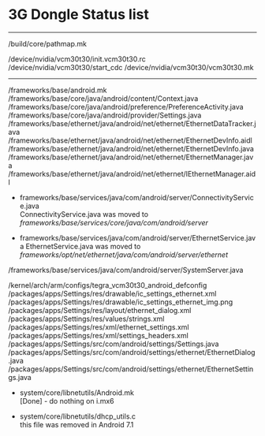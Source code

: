 # 3G Dongle Status list

--------------------------------------

/build/core/pathmap.mk

/device/nvidia/vcm30t30/init.vcm30t30.rc
/device/nvidia/vcm30t30/start_cdc
/device/nvidia/vcm30t30/vcm30t30.mk

--------------------------------------

/frameworks/base/android.mk
/frameworks/base/core/java/android/content/Context.java
/frameworks/base/core/java/android/preference/PreferenceActivity.java
/frameworks/base/core/java/android/provider/Settings.java
/frameworks/base/ethernet/java/android/net/ethernet/EthernetDataTracker.java
/frameworks/base/ethernet/java/android/net/ethernet/EthernetDevInfo.aidl
/frameworks/base/ethernet/java/android/net/ethernet/EthernetDevInfo.java
/frameworks/base/ethernet/java/android/net/ethernet/EthernetManager.java
/frameworks/base/ethernet/java/android/net/ethernet/IEthernetManager.aidl

* frameworks/base/services/java/com/android/server/ConnectivityService.java  
ConnectivityService.java was moved to _frameworks/base/services/core/java/com/android/server_


* frameworks/base/services/java/com/android/server/EthernetService.java
EthernetService.java was moved to _frameworks/opt/net/ethernet/java/com/android/server/ethernet_


/frameworks/base/services/java/com/android/server/SystemServer.java


/kernel/arch/arm/configs/tegra_vcm30t30_android_defconfig
/packages/apps/Settings/res/drawable/ic_settings_ethernet.xml
/packages/apps/Settings/res/drawable/ic_settings_ethernet_img.png
/packages/apps/Settings/res/layout/ethernet_dialog.xml
/packages/apps/Settings/res/values/strings.xml
/packages/apps/Settings/res/xml/ethernet_settings.xml
/packages/apps/Settings/res/xml/settings_headers.xml
/packages/apps/Settings/src/com/android/settings/Settings.java
/packages/apps/Settings/src/com/android/settings/ethernet/EthernetDialog.java
/packages/apps/Settings/src/com/android/settings/ethernet/EthernetSettings.java

* system/core/libnetutils/Android.mk  
[Done] - do nothing on i.mx6  

* system/core/libnetutils/dhcp_utils.c  
this file was removed in Android 7.1  




